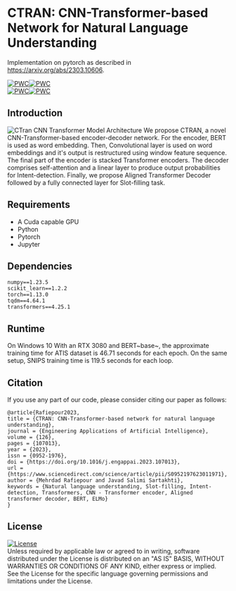 # CTRAN: CNN-Transformer-based Network for Natural Language Understanding
Implementation on pytorch as described in <https://arxiv.org/abs/2303.10606>.

[![PWC](https://img.shields.io/endpoint.svg?url=https://paperswithcode.com/badge/ctran-cnn-transformer-based-network-for/intent-detection-on-snips)](https://paperswithcode.com/sota/intent-detection-on-snips?p=ctran-cnn-transformer-based-network-for)[![PWC](https://img.shields.io/endpoint.svg?url=https://paperswithcode.com/badge/ctran-cnn-transformer-based-network-for/slot-filling-on-snips)](https://paperswithcode.com/sota/slot-filling-on-snips?p=ctran-cnn-transformer-based-network-for) <br>
[![PWC](https://img.shields.io/endpoint.svg?url=https://paperswithcode.com/badge/ctran-cnn-transformer-based-network-for/slot-filling-on-atis)](https://paperswithcode.com/sota/slot-filling-on-atis?p=ctran-cnn-transformer-based-network-for)[![PWC](https://img.shields.io/endpoint.svg?url=https://paperswithcode.com/badge/ctran-cnn-transformer-based-network-for/intent-detection-on-atis)](https://paperswithcode.com/sota/intent-detection-on-atis?p=ctran-cnn-transformer-based-network-for)
## Introduction
![CTran CNN Transformer Model Architecture](https://github.com/rafiep/CTran/raw/main/.images/ctran.png)
We propose CTRAN, a novel CNN-Transformer-based encoder-decoder network. For the encoder, BERT is used as word embedding. Then, Convolutional layer is used on word embeddings and it's output is restructured using window feature sequence. The final part of the encoder is stacked Transformer encoders. The decoder comprises self-attention and a linear layer to produce output probabilities for Intent-detection. Finally, we propose Aligned Transformer Decoder followed by a fully connected layer for Slot-filling task.
## Requirements
- A Cuda capable GPU
- Python
- Pytorch
- Jupyter

## Dependencies
```
numpy==1.23.5
scikit_learn==1.2.2
torch==1.13.0
tqdm==4.64.1
transformers==4.25.1
```
## Runtime
On Windows 10 With an RTX 3080 and BERT~base~, the approximate training time for ATIS dataset is 46.71 seconds for each epoch.
On the same setup, SNIPS training time is 119.5 seconds for each loop.
## Citation
If you use any part of our code, please consider citing our paper as follows:
```
@article{Rafiepour2023,
title = {CTRAN: CNN-Transformer-based network for natural language understanding},
journal = {Engineering Applications of Artificial Intelligence},
volume = {126},
pages = {107013},
year = {2023},
issn = {0952-1976},
doi = {https://doi.org/10.1016/j.engappai.2023.107013},
url = {https://www.sciencedirect.com/science/article/pii/S0952197623011971},
author = {Mehrdad Rafiepour and Javad Salimi Sartakhti},
keywords = {Natural language understanding, Slot-filling, Intent-detection, Transformers, CNN - Transformer encoder, Aligned transformer decoder, BERT, ELMo}
}
```

## License
 [![License](https://img.shields.io/badge/License-Apache_2.0-blue.svg)](https://opensource.org/licenses/Apache-2.0)<br>
   Unless required by applicable law or agreed to in writing, software
   distributed under the License is distributed on an "AS IS" BASIS,
   WITHOUT WARRANTIES OR CONDITIONS OF ANY KIND, either express or implied.
   See the License for the specific language governing permissions and
   limitations under the License.

